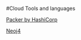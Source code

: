 #Cloud Tools and languages

[Packer by HashiCorp](https://www.packer.io/)

[Neoj4](https://neo4j.com/) 
